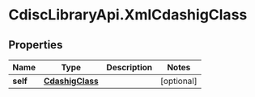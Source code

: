# CdiscLibraryApi.XmlCdashigClass

## Properties

Name | Type | Description | Notes
------------ | ------------- | ------------- | -------------
**self** | [**CdashigClass**](CdashigClass.md) |  | [optional] 


